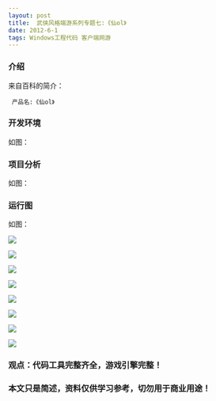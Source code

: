 ```yaml
---
layout: post
title:  武侠风格端游系列专题七:《仙ol》
date: 2012-6-1
tags: Windows工程代码 客户端网游
---
```



### 介绍


来自百科的简介：

	 产品名:《仙ol》



### 开发环境

如图：

### 项目分析

如图：

### 运行图

如图：

![](/images/posts/xianol/xianol2.jpg)

![](/images/posts/xianol/xianol3.jpg)

![](/images/posts/xianol/xianol4.jpg)

![](/images/posts/xianol/xianol5.jpg)

![](/images/posts/xianol/xianol6.jpg)

![](/images/posts/xianol/xianol7.jpg)

![](/images/posts/xianol/xianol8.jpg)

![](/images/posts/xianol/xianol9.jpg)




### 观点：代码工具完整齐全，游戏引擎完整！


### 本文只是简述，资料仅供学习参考，切勿用于商业用途！